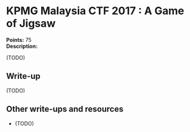 # KPMG Malaysia CTF 2017 : A Game of Jigsaw

**Points:** 75   
**Description:**

(TODO)

## Write-up

(TODO)


## Other write-ups and resources

* (TODO)
